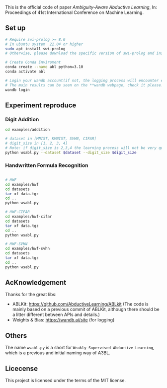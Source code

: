 This is the official code of paper *Ambiguity-Aware Abductive Learning*, In: Proceedings of 41st International Conference on Machine Learning.

## Set up 
```bash
# Require swi-prolog >= 8.0
# In ubuntu system  22.04 or higher
sudo apt install swi-prolog
# Otherwise, please download the specific version of swi-prolog and install it manually.
```

```bash
# Create Conda Enviroment
conda create --name abl python=3.10 
conda activate abl 

# Login your wandb account(if not, the logging process will encounter error.)
# The main results can be seen on the **wandb webpage, check it please!**
wandb login
```

## Experiment reproduce

### Digit Addition
```bash 
cd examples/addition

# dataset in [MNIST, KMNIST, SVHN, CIFAR]
# digit_size in [1, 2, 3, 4]
# Note: if digit_size is 2,3,4 the learning process will not be very quick, be patient.
python wsabl.py --dataset $dataset --digit_size $digit_size
```


### Handwritten Formula Recognition
```bash

# HWF
cd examples/hwf 
cd datasets
tar xf data.tgz 
cd ..
python wsabl.py 

# HWF-CIFAR
cd examples/hwf-cifar
cd datasets
tar xf data.tgz 
cd ..
python wsabl.py

# HWF-SVHN
cd examples/hwf-svhn
cd datasets
tar xf data.tgz 
cd ..
python wsabl.py
```




## AcKnowledgement
Thanks for the great libs: 
- ABLKit: https://github.com/AbductiveLearning/ABLkit (The code is mainly based on a previous commit of ABLKit, although there should be a litter different between APIs and details.)
- Weights & Bias: https://wandb.ai/site  (for logging)

## Others
The name `wsabl.py` is a short for `Weakly Supervised Abductive Learning`, which is a previous and initial naming way of A3BL.


## Licecense
This project is licensed under the terms of the MIT license.